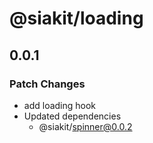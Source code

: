 # @siakit/loading

## 0.0.1

### Patch Changes

- add loading hook
- Updated dependencies
  - @siakit/spinner@0.0.2
